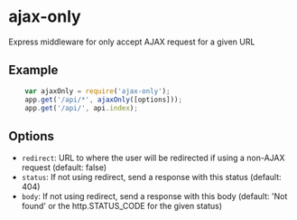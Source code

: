 # ajax-only

Express middleware for only accept AJAX request for a given URL

## Example

```js
	var ajaxOnly = require('ajax-only');
	app.get('/api/*', ajaxOnly([options]));
	app.get('/api/', api.index);
```

## Options

* `redirect`:  URL to where the user will be redirected if using a non-AJAX request (default: false)
* `status`: If not using redirect, send a response with this status (default: 404)
* `body`: If not using redirect, send a response with this body (default: 'Not found' or the http.STATUS_CODE for the given status)
